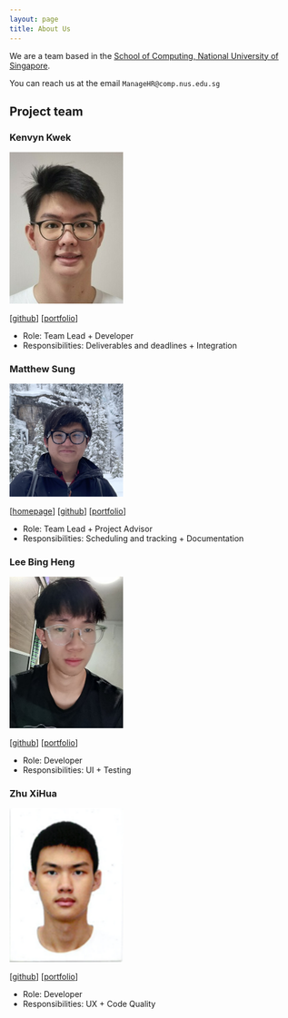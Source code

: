 ```yaml
---
layout: page
title: About Us
---
```


We are a team based in the [School of Computing, National University of Singapore](http://www.comp.nus.edu.sg).

You can reach us at the email `ManageHR@comp.nus.edu.sg`

## Project team

### Kenvyn Kwek

<img src="images/kenvynkwek.png" width="200px">

[[github](https://github.com/kenvynkwek)]
[[portfolio](team/johndoe.md)]

* Role: Team Lead + Developer
* Responsibilities: Deliverables and deadlines + Integration

### Matthew Sung

<img src="images/sungmatt.png" width="200px">

[[homepage](http://sungmatt.com)]
[[github](https://github.com/sungmatt)]
[[portfolio](team/sungmatt.md)]

* Role: Team Lead + Project Advisor
* Responsibilities: Scheduling and tracking + Documentation

### Lee Bing Heng

<img src="images/starrylight99.png" width="200px">

[[github](https://github.com/starrylight99)]
[[portfolio](team/johndoe.md)]

* Role: Developer
* Responsibilities: UI + Testing

### Zhu XiHua

<img src="images/xihuaz.png" width="200px">

[[github](https://github.com/XihuaZ)]
[[portfolio](team/johndoe.md)]

* Role: Developer
* Responsibilities: UX + Code Quality
